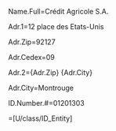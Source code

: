 Name.Full=Crédit Agricole S.A.

Adr.1=12 place des Etats-Unis

Adr.Zip=92127

Adr.Cedex=09

Adr.2={Adr.Zip} {Adr.City}

Adr.City=Montrouge

ID.Number.#=01201303

=[U/class/ID_Entity]

